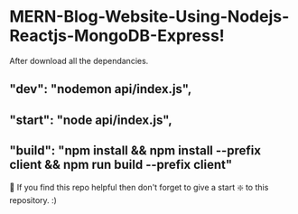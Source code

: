# MERN-Blog-Website-Using-Nodejs-Reactjs-MongoDB-Express!
 
After download all the dependancies.
  ##  "dev": "nodemon api/index.js",
  ##  "start": "node api/index.js",
  ##  "build": "npm install && npm install --prefix client && npm run build --prefix client"


🙏 If you find this repo helpful then don't forget to give a start ❇️ to this repository. :)
